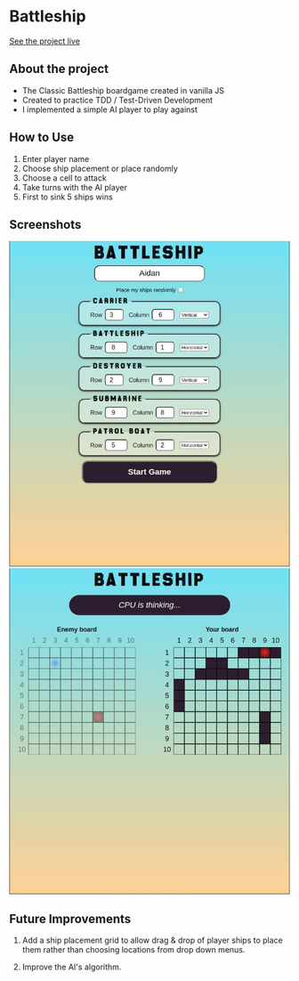 # Battleship

[See the project live](https://mckensis.github.io/battleship)

## About the project

- The Classic Battleship boardgame created in vanilla JS
- Created to practice TDD / Test-Driven Development
- I implemented a simple AI player to play against 

## How to Use

1. Enter player name
2. Choose ship placement or place randomly
2. Choose a cell to attack
3. Take turns with the AI player
4. First to sink 5 ships wins

## Screenshots

![Screenshot 1](./src/screenshots/battleship-01.jpg)
![Screenshot 2](./src/screenshots/battleship-02.jpg)

## Future Improvements

1. Add a ship placement grid to allow drag & drop of player ships to place them rather than choosing locations from drop down menus.

2. Improve the AI's algorithm.